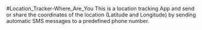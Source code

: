 #Location_Tracker-Where_Are_You
This is a location tracking App and send or share the coordinates of the location (Latitude and Longitude) by sending automatic SMS messages to a predefined phone number.
